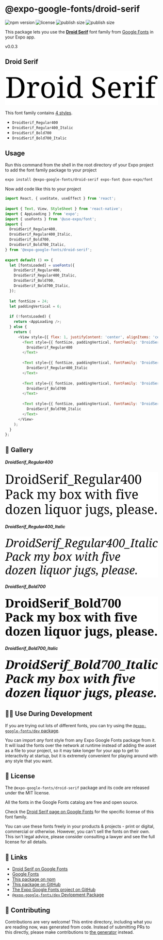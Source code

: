 # @expo-google-fonts/droid-serif

![npm version](https://flat.badgen.net/npm/v/@expo-google-fonts/droid-serif)
![license](https://flat.badgen.net/github/license/expo/google-fonts)
![publish size](https://flat.badgen.net/packagephobia/install/@expo-google-fonts/droid-serif)
![publish size](https://flat.badgen.net/packagephobia/publish/@expo-google-fonts/droid-serif)

This package lets you use the [**Droid Serif**](https://fonts.google.com/specimen/Droid+Serif) font family from [Google Fonts](https://fonts.google.com/) in your Expo app.

v0.0.3

## Droid Serif

![Droid Serif](./font-family.png)

This font family contains [4 styles](#-gallery).

- `DroidSerif_Regular400`
- `DroidSerif_Regular400_Italic`
- `DroidSerif_Bold700`
- `DroidSerif_Bold700_Italic`

## Usage

Run this command from the shell in the root directory of your Expo project to add the font family package to your project
```sh
expo install @expo-google-fonts/droid-serif expo-font @use-expo/font
```

Now add code like this to your project
```js
import React, { useState, useEffect } from 'react';

import { Text, View, StyleSheet } from 'react-native';
import { AppLoading } from 'expo';
import { useFonts } from '@use-expo/font';
import {
  DroidSerif_Regular400,
  DroidSerif_Regular400_Italic,
  DroidSerif_Bold700,
  DroidSerif_Bold700_Italic,
} from '@expo-google-fonts/droid-serif';

export default () => {
  let [fontsLoaded] = useFonts({
    DroidSerif_Regular400,
    DroidSerif_Regular400_Italic,
    DroidSerif_Bold700,
    DroidSerif_Bold700_Italic,
  });

  let fontSize = 24;
  let paddingVertical = 6;

  if (!fontsLoaded) {
    return <AppLoading />;
  } else {
    return (
      <View style={{ flex: 1, justifyContent: 'center', alignItems: 'center' }}>
        <Text style={{ fontSize, paddingVertical, fontFamily: 'DroidSerif_Regular400' }}>
          DroidSerif_Regular400
        </Text>

        <Text style={{ fontSize, paddingVertical, fontFamily: 'DroidSerif_Regular400_Italic' }}>
          DroidSerif_Regular400_Italic
        </Text>

        <Text style={{ fontSize, paddingVertical, fontFamily: 'DroidSerif_Bold700' }}>
          DroidSerif_Bold700
        </Text>

        <Text style={{ fontSize, paddingVertical, fontFamily: 'DroidSerif_Bold700_Italic' }}>
          DroidSerif_Bold700_Italic
        </Text>
      </View>
    );
  }
};

```

## 🔡 Gallery

##### DroidSerif_Regular400
![DroidSerif_Regular400](./dcdbbe04f7d65d6dd062e948aad5cedf59b28322fcd555a4dbff9564ba77f032.ttf.png)

##### DroidSerif_Regular400_Italic
![DroidSerif_Regular400_Italic](./f2412575e58a24ba7f60d09803924763e7420e8a18ef8535551454a69b0e2765.ttf.png)

##### DroidSerif_Bold700
![DroidSerif_Bold700](./11fcb243238a8c4df11d23a99078e060b56b2f23e44efcdf3323fde6290297fb.ttf.png)

##### DroidSerif_Bold700_Italic
![DroidSerif_Bold700_Italic](./5072734295fa76a5684706f1c6fab998057ea2dbd03ed74b92b6b105d694e505.ttf.png)


## 👩‍💻 Use During Development

If you are trying out lots of different fonts, you can try using the [`@expo-google-fonts/dev` package](https://github.com/expo/google-fonts/tree/master/font-packages/dev#readme).

You can import *any* font style from any Expo Google Fonts package from it. It will load the fonts
over the network at runtime instead of adding the asset as a file to your project, so it may take longer
for your app to get to interactivity at startup, but it is extremely convenient
for playing around with any style that you want.

## 📖 License

The `@expo-google-fonts/droid-serif` package and its code are released under the MIT license.

All the fonts in the Google Fonts catalog are free and open source.

Check the [Droid Serif page on Google Fonts](https://fonts.google.com/specimen/Droid+Serif) for the specific license of this font family.

You can use these fonts freely in your products & projects - print or digital, commercial or otherwise. However, you can't sell the fonts on their own. This isn't legal advice, please consider consulting a lawyer and see the full license for all details.

## 🔗 Links

- [Droid Serif on Google Fonts](https://fonts.google.com/specimen/Droid+Serif)
- [Google Fonts](https://fonts.google.com/)
- [This package on npm](https://www.npmjs.com/package/@expo-google-fonts/droid-serif)
- [This package on GitHub](https://github.com/expo/google-fonts/tree/master/font-packages/droid-serif)
- [The Expo Google Fonts project on GitHub](https://github.com/expo/google-fonts)
- [`@expo-google-fonts/dev` Devlopment Package](https://github.com/expo/google-fonts/tree/master/font-packages/dev)


## 🤝 Contributing

Contributions are very welcome! This entire directory, including what you are reading now, was generated from code. Instead of submitting PRs to this directly, please make contributions to [the generator](https://github.com/expo/google-fonts/tree/master/packages/generator) instead.
